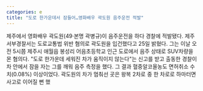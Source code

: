 ```yaml
---
categories: e
title: "도로 한가운데서 잠들어…영화배우 곽도원 음주운전 적발"
---
```

제주에서 영화배우 곽도원(49‧본명 곽병규)이 음주운전을 하다 경찰에 적발됐다. 제주서부경찰서는 도로교통법 위반 혐의로 곽도원을 입건했다고 25일 밝혔다. 그는 이날 오전 5시쯤 제주시 애월읍 봉성리 어음초등학교 인근 도로에서 음주 상태로 SUV차량을 몬 혐의다. "도로 한가운데 세워진 차가 움직이지 않는다"는 신고를 받고 출동한 경찰이 차 안에서 잠을 자는 그를 깨워 음주 측정을 했다. 그 결과 혈중알코올농도 면허취소 수치(0.08%) 이상이었다. 곽도원의 차가 멈춰선 곳은 왕복 2차로 중 한 차로로 하마터면 사고로 이어질 뻔 했